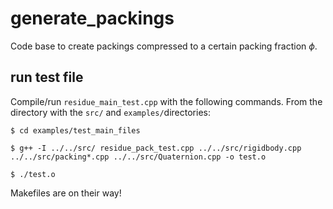 # generate_packings

Code base to create packings compressed to a certain packing fraction $\phi$. 

## run test file
Compile/run `residue_main_test.cpp` with the following commands. From the directory with the `src/` and `examples/`directories:

`$ cd examples/test_main_files`

`$ g++ -I ../../src/ residue_pack_test.cpp ../../src/rigidbody.cpp ../../src/packing*.cpp ../../src/Quaternion.cpp -o test.o`

`$ ./test.o`

Makefiles are on their way!
